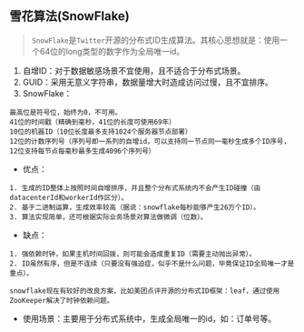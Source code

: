 ## 雪花算法(SnowFlake)

> `SnowFlake`是`Twitter`开源的分布式ID生成算法。其核心思想就是：使用一个64位的long类型的数字作为全局唯一id。

1. 自增ID：对于数据敏感场景不宜使用，且不适合于分布式场景。
2. GUID：采用无意义字符串，数据量增大时造成访问过慢，且不宜排序。
3. SnowFlake：

```
最高位是符号位，始终为0，不可用。
41位的时间戳（精确到毫秒，41位的长度可使用69年）
10位的机器ID（10位长度最多支持1024个服务器节点部署）
12位的计数序列号（序列号即一系列的自增id，可以支持同一节点同一毫秒生成多个ID序号，12位支持每节点每毫秒最多生成4096个序列号）
```

- 优点：

```
1. 生成的ID整体上按照时间自增排序，并且整个分布式系统内不会产生ID碰撞（由datacenterId和workerId作区分）。
2. 基于二进制运算，生成效率较高（据说：snowflake每秒能够产生26万个ID）。
3. 算法实现简单，还可根据实际业务场景对算法做微调（位数）。
```

- 缺点：

```
1. 强依赖时钟，如果主机时间回拨，则可能会造成重复ID（需要主动抛出异常）。
2. ID虽然有序，但是不连续（只要没有强迫症，似乎不是什么问题，毕竟保证ID全局唯一才是重点）。

snowflake现在有较好的改良方案，比如美团点评开源的分布式ID框架：leaf，通过使用ZooKeeper解决了时钟依赖问题。
```

- 使用场景：主要用于分布式系统中，生成全局唯一的id，如：订单号等。